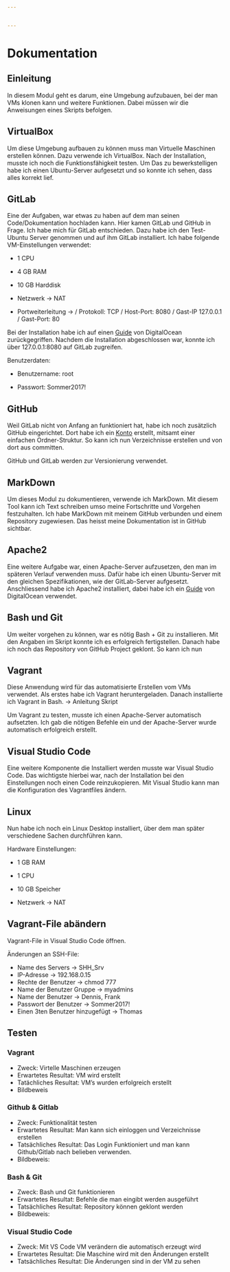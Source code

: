 ```yaml
---


---
```


<h1 id="dokumentation">Dokumentation</h1>
<h2 id="einleitung">Einleitung</h2>
<p>In diesem Modul geht es darum, eine Umgebung aufzubauen, bei der man VMs klonen kann und weitere Funktionen. Dabei müssen wir die Anweisungen eines Skripts befolgen.</p>
<h2 id="virtualbox">VirtualBox</h2>
<p>Um diese Umgebung aufbauen zu können muss man Virtuelle Maschinen erstellen können. Dazu verwende ich VirtualBox. Nach der Installation, musste ich noch die Funktionsfähigkeit testen. Um Das zu bewerkstelligen habe ich einen Ubuntu-Server aufgesetzt und so konnte ich sehen, dass alles korrekt lief.</p>
<h2 id="gitlab">GitLab</h2>
<p>Eine der Aufgaben, war etwas zu haben auf dem man seinen Code/Dokumentation hochladen kann. Hier kamen GitLab und GitHub in Frage. Ich habe mich für GitLab entschieden. Dazu habe ich den Test-Ubuntu Server genommen und auf ihm GitLab installiert. Ich habe folgende VM-Einstellungen verwendet:</p>
<ul>
<li>
<p>1 CPU</p>
</li>
<li>
<p>4 GB RAM</p>
</li>
<li>
<p>10 GB Harddisk</p>
</li>
<li>
<p>Netzwerk -&gt; NAT</p>
</li>
<li>
<p>Portweiterleitung -&gt; / Protokoll: TCP / Host-Port: 8080 / Gast-IP 127.0.0.1 / Gast-Port: 80</p>
</li>
</ul>
<p>Bei der Installation habe ich auf einen <a href="https://www.digitalocean.com/community/tutorials/how-to-install-and-configure-gitlab-on-ubuntu-16-04">Guide</a> von DigitalOcean zurückgegriffen. Nachdem die Installation abgeschlossen war, konnte ich über 127.0.0.1:8080 auf GitLab zugreifen.</p>
<p>Benutzerdaten:</p>
<ul>
<li>
<p>Benutzername: root</p>
</li>
<li>
<p>Passwort: Sommer2017!</p>
</li>
</ul>
<h2 id="github">GitHub</h2>
<p>Weil GitLab nicht von Anfang an funktioniert hat, habe ich noch zusätzlich GitHub eingerichtet. Dort habe ich ein <a href="https://github.com/DennisWeibel">Konto</a> erstellt, mitsamt einer einfachen Ordner-Struktur. So kann ich nun Verzeichnisse erstellen und von dort aus committen.</p>
<p>GitHub und GitLab werden zur Versionierung verwendet.</p>
<h2 id="markdown">MarkDown</h2>
<p>Um dieses Modul zu dokumentieren, verwende ich MarkDown. Mit diesem Tool kann ich Text schreiben umso meine Fortschritte und Vorgehen festzuhalten. Ich habe MarkDown mit meinem GitHub verbunden und einem Repository zugewiesen. Das heisst meine Dokumentation ist in GitHub sichtbar.</p>
<h2 id="apache2">Apache2</h2>
<p>Eine weitere Aufgabe war, einen Apache-Server aufzusetzen, den man im späteren Verlauf verwenden muss. Dafür habe ich einen Ubuntu-Server mit den gleichen Spezifikationen, wie der GitLab-Server aufgesetzt. Anschliessend habe ich Apache2 installiert, dabei habe ich ein <a href="https://www.digitalocean.com/community/tutorials/how-to-install-the-apache-web-server-on-ubuntu-16-04">Guide</a> von DigitalOcean verwendet.</p>
<h2 id="bash-und-git">Bash und Git</h2>
<p>Um weiter vorgehen zu können, war es nötig Bash + Git zu installieren. Mit den Angaben im Skript konnte ich es erfolgreich fertigstellen. Danach habe ich noch das Repository von GitHub Project geklont. So kann ich nun</p>
<h2 id="vagrant">Vagrant</h2>
<p>Diese Anwendung wird für das automatisierte Erstellen vom VMs verwendet. Als erstes habe ich Vagrant heruntergeladen. Danach installierte ich Vagrant in Bash. -&gt; Anleitung Skript</p>
<p>Um Vagrant zu testen, musste ich einen Apache-Server automatisch aufsetzten. Ich gab die nötigen Befehle ein und der Apache-Server wurde automatisch erfolgreich erstellt.</p>
<h2 id="visual-studio-code">Visual Studio Code</h2>
<p>Eine weitere Komponente die Installiert werden musste war Visual Studio Code. Das wichtigste hierbei war, nach der Installation bei den Einstellungen noch einen Code reinzukopieren. Mit Visual Studio kann man die Konfiguration des Vagrantfiles ändern.</p>
<h2 id="linux">Linux</h2>
<p>Nun habe ich noch ein Linux Desktop installiert, über dem man später verschiedene Sachen durchführen kann.</p>
<p>Hardware Einstellungen:</p>
<ul>
<li>
<p>1 GB RAM</p>
</li>
<li>
<p>1 CPU</p>
</li>
<li>
<p>10 GB Speicher</p>
</li>
<li>
<p>Netzwerk -&gt; NAT</p>
</li>
</ul>
<h2 id="vagrant-file-abändern">Vagrant-File abändern</h2>
<p>Vagrant-File in Visual Studio Code öffnen.</p>
<p>Änderungen an SSH-File:</p>
<ul>
<li>Name des Servers -&gt; SHH_Srv</li>
<li>IP-Adresse -&gt; 192.168.0.15</li>
<li>Rechte der Benutzer -&gt; chmod 777</li>
<li>Name der Benutzer Gruppe -&gt; myadmins</li>
<li>Name der Benutzer -&gt; Dennis, Frank</li>
<li>Passwort der Benutzer -&gt; Sommer2017!</li>
<li>Einen 3ten Benutzer hinzugefügt -&gt; Thomas</li>
</ul>
<h2 id="testen">Testen</h2>
<h3 id="vagrant-1">Vagrant</h3>
<ul>
<li>Zweck: 		                      	Virtelle Maschinen erzeugen</li>
<li>Erwartetes Resultat: 			VM wird erstellt</li>
<li>Tatächliches Resultat:		VM’s wurden erfolgreich erstellt</li>
<li>Bildbeweis</li>
</ul>
<h3 id="github--gitlab">Github &amp; Gitlab</h3>
<ul>
<li>Zweck:									Funktionalität testen</li>
<li>Erwartetes Resultat:			Man kann sich einloggen und Verzeichnisse erstellen</li>
<li>Tatsächliches Resultat:		Das Login Funktioniert und man kann Github/Gitlab nach belieben verwenden.</li>
<li>Bildbeweis:</li>
</ul>
<h3 id="bash--git">Bash &amp; Git</h3>
<ul>
<li>Zweck:								Bash und Git funktionieren</li>
<li>Erwartetes Resultat:			Befehle die man eingibt werden ausgeführt</li>
<li>Tatsächliches Resultat:		Repository können geklont werden</li>
<li>Bildbeweis:</li>
</ul>
<h3 id="visual-studio-code-1">Visual Studio Code</h3>
<ul>
<li>Zweck:								Mit VS Code VM verändern die automatisch erzeugt wird</li>
<li>Erwartetes Resultat:			Die Maschine wird mit den Änderungen erstellt</li>
<li>Tatsächliches Resultat:		Die Änderungen sind in der VM zu sehen</li>
</ul>


